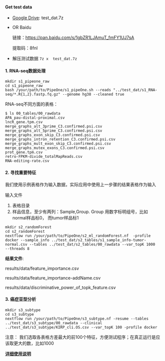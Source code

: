 

#### Get test data
* [Google Drive](https://drive.google.com/drive/folders/1XX9NgpUTRj4llgJq6dGen__-qq4qJ-c0?usp=sharing): test_dat.7z
* OR Baidu
  
    链接：https://pan.baidu.com/s/1gbZR1LJAmuT_fmFY1UJ7sA 

    提取码：8fnl


* 解压测试数据
`
7z x  test_dat.7z
`

#### 1. RNA-seq数据处理
```
mkdir s1_pipeone_raw
cd s1_pipeone_raw
bash /your/path/to/PipeOne/s1_pipeOne.sh --reads "../test_dat/s1_RNA-seq/*.R{1,2}.fastp.fq.gz" --genome hg38 --cleaned true
```

RNA-seq不同方面的表格：
```
$ ls 00_tables/00_rawdata
APA_pau-distal-proximal.csv
lncR_gene.tpm.csv
merge_graphs_alt_3prime_C3.confirmed.psi.csv
merge_graphs_alt_5prime_C3.confirmed.psi.csv
merge_graphs_exon_skip_C3.confirmed.psi.csv
merge_graphs_intron_retention_C3.confirmed.psi.csv
merge_graphs_mult_exon_skip_C3.confirmed.psi.csv
merge_graphs_mutex_exons_C3.confirmed.psi.csv
prot_gene.tpm.csv
retro-FPKM-divide_totalMapReads.csv
RNA-editing-rate.csv
```

#### 2. 寻找重要特征
我们使用示例表格作为输入数据，实际应用中使用上一步骤的结果表格作为输入

输入文件
1. 表格目录
2. 样品信息，至少有两列：Sample,Group. Group 用数字标明组号，比如normal样品标0， 而tumor样品标1
```
mkdir s2_randomForest
cd s2_randomForest
nextflow run /your/path/to/PipeOne/s2_ml_randomForest.nf  -profile docker --sample_info ../test_dat/s2_tables/s1_sample_info-tumor-normal.csv --tables ../test_dat/s2_tables/00_rawdata --var_topK 1000  --threads 8
```

__结果文件__:

results/data/feature_importance.csv

results/data/feature_importance-addName.csv

results/data/discriminative_power_of_topk_feature.csv 

#### 3. 癌症亚型分析
```
mkdir s3_subtype
cd s3_subtype
nextflow run /your/path/to/PipeOne/s3_subtype.nf -resume --tables ../test_dat/s3_subtype/00_rawdata --clinical ../test_dat/s3_subtype/KIRP_cli.OS.csv --var_topK 100 -profile docker
```
注意： 我们选取各表格方差最大的前100个特征，方便测试程序；在真正运行是应该取更大的数，比如1000

__[详细使用说明](../../documentation/documentation)__

